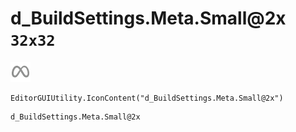 # d_BuildSettings.Meta.Small@2x `32x32`
<img src="/img/d_BuildSettings.Meta.Small@2x.png" width=32 height=32>

``` CSharp
EditorGUIUtility.IconContent("d_BuildSettings.Meta.Small@2x")
```
```
d_BuildSettings.Meta.Small@2x
```
